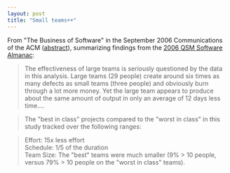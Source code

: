 ```yaml
---
layout: post
title: "Small teams++"
---
```




<p>From "The Business of Software" in the September 2006 Communications of the ACM (<a href="http://portal.acm.org/citation.cfm?id=1167838.1167850&coll=ACM&dl=ACM&idx=1167838&part=periodical&WantType=periodical&title=Communications%20of%20the%20ACM&CFID=4378871&CFTOKEN=34661004">abstract</a>), summarizing findings from the <a href="http://www.qsm.com/learn_more.htm">2006 QSM Software Almanac</a>:</p>

<blockquote>
The effectiveness of large teams is seriously questioned by the data in this analysis. Large teams (29 people) create around six times as many defects as small teams (three people) and obviously burn through a lot more money. Yet the large team appears to produce about the same amount of output in only an average of 12 days less time....
</blockquote>
<blockquote>
The "best in class" projects compared to the "worst in class" in this study tracked over the following ranges:
</blockquote>
<blockquote>
  Effort: 15x less effort <br />
  Schedule: 1/5 of the duration <br />
  Team Size: The "best" teams were much smaller (9% > 10 people, versus 79% > 10 people on the "worst in class" teams).
</blockquote>



